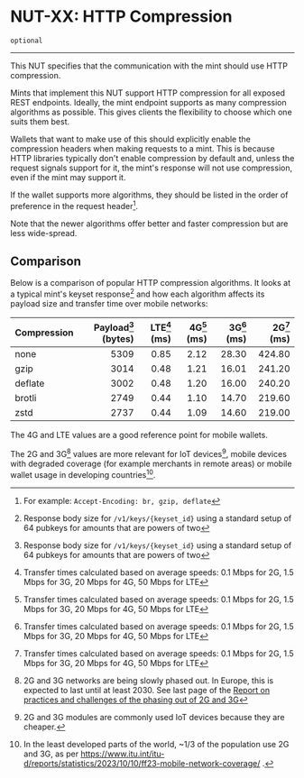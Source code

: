 # NUT-XX: HTTP Compression

`optional`

---

This NUT specifies that the communication with the mint should use HTTP compression.

Mints that implement this NUT support HTTP compression for all exposed REST endpoints. Ideally, the mint endpoint supports as many compression algorithms as possible. This gives clients the flexibility to choose which one suits them best.

Wallets that want to make use of this should explicitly enable the compression headers when making requests to a mint. This is because HTTP libraries typically don't enable compression by default and, unless the request signals support for it, the mint's response will not use compression, even if the mint may support it.

If the wallet supports more algorithms, they should be listed in the order of preference in the request header[^5].

Note that the newer algorithms offer better and faster compression but are less wide-spread.


## Comparison

Below is a comparison of popular HTTP compression algorithms. It looks at a typical mint's keyset response[^1] and how each algorithm affects its payload size and transfer time over mobile networks:


| Compression | Payload[^1] (bytes) | LTE[^2] (ms) | 4G[^2] (ms) | 3G[^2] (ms) | 2G[^2] (ms) |
|-------------|--------------------:|-------------:|------------:|------------:|------------:|
| none        |                5309 |         0.85 |        2.12 |       28.30 |      424.80 |
| gzip        |                3014 |         0.48 |        1.21 |       16.01 |      241.20 |
| deflate     |                3002 |         0.48 |        1.20 |       16.00 |      240.20 |
| brotli      |                2749 |         0.44 |        1.10 |       14.70 |      219.60 |
| zstd        |                2737 |         0.44 |        1.09 |       14.60 |      219.00 |

The 4G and LTE values are a good reference point for mobile wallets.

The 2G and 3G[^6] values are more relevant for IoT devices[^4], mobile devices with degraded coverage (for example merchants in remote areas) or mobile wallet usage in developing countries[^3].



[^1]: Response body size for `/v1/keys/{keyset_id}` using a standard setup of 64 pubkeys for amounts that are powers of two

[^2]: Transfer times calculated based on average speeds: 0.1 Mbps for 2G, 1.5 Mbps for 3G, 20 Mbps for 4G, 50 Mbps for LTE

[^3]: In the least developed parts of the world, ~1/3 of the population use 2G and 3G, as per https://www.itu.int/itu-d/reports/statistics/2023/10/10/ff23-mobile-network-coverage/ .

[^4]: 2G and 3G modules are commonly used IoT devices because they are cheaper.

[^5]: For example: `Accept-Encoding: br, gzip, deflate`

[^6]: 2G and 3G networks are being slowly phased out. In Europe, this is expected to last until at least 2030. See last page of the [Report on practices and challenges of the
phasing out of 2G and 3G](https://www.berec.europa.eu/system/files/2023-12/BoR%20%2823%29%20204%20BEREC%20Report%20on%20practices%20and%20challenges%20of%20the%20phasing%20out%20of%202G%20and%203G_0.pdf)